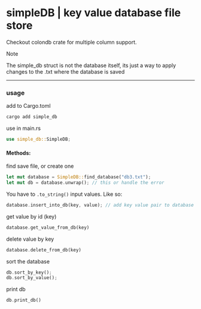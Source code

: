 
# simpleDB | key value database file store

Checkout colondb crate for multiple column support.


> [!NOTE]
> The simple_db struct is not the database itself, 
> its just a way to apply changes to the .txt where the database is saved

---
### usage

<p>
add to Cargo.toml

```sh
cargo add simple_db
```
</p>

<p>
use in main.rs

```rust
use simple_db::SimpleDB;
```
</p>


#### Methods:
find save file, or create one
```rust
let mut database = SimpleDB::find_database("db3.txt");
let mut db = database.unwrap(); // this or handle the error
```
You have to ``.to_string()`` input values.
Like so:
```rust
database.insert_into_db(key, value); // add key value pair to database
```
get value by id (key)
```rust
database.get_value_from_db(key)
```

delete value by key
```rust
database.delete_from_db(key)
```

sort the database
```rust
db.sort_by_key();
db.sort_by_value();
```

print db 
```rust
db.print_db()
```

